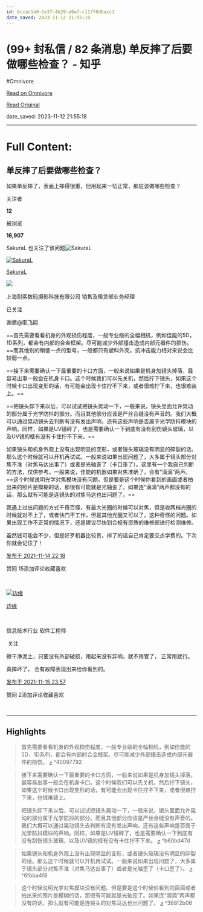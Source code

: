 ```yaml
---
id: 6ccac5a9-5e37-4b29-a9a7-c117f0dbacc3
date_saved: 2023-11-12 21:55:18
---
```


# (99+ 封私信 / 82 条消息) 单反摔了后要做哪些检查？ - 知乎
#Omnivore

[Read on Omnivore](https://omnivore.app/me/99-82-18bc69ad688)

[Read Original](https://www.zhihu.com/question/40180555)

date_saved: 2023-11-12 21:55:18


--- 

# Full Content: 

## 单反摔了后要做哪些检查？

如果单反摔了，表面上摔得很重，但用起来一切正常，那应该做哪些检查？

关注者

**12**

被浏览

**16,907**

SakuraL 也关注了该问题![SakuraL](https://proxy-prod.omnivore-image-cache.app/0x0,sRf2a-t8f4OxAPKndhZ7PV39K67Jqltec9rORC_zYL8Y/https://pic1.zhimg.com/0de809a0be3f7b918f18374210507999_l.jpg?source=32738c0c)

[![SakuraL](https://proxy-prod.omnivore-image-cache.app/0x0,scp7p3DISh1rdvzTev28ISPDgde-alPyru5AlPd56bMc/https://picx.zhimg.com/0de809a0be3f7b918f18374210507999_l.jpg?source=1def8aca)](https://www.zhihu.com/people/sakural)

[SakuraL](https://www.zhihu.com/people/sakural)

[​](https://www.zhihu.com/question/48510028)​![](https://proxy-prod.omnivore-image-cache.app/0x0,sRpP1H2oa_TfsDLpATwsIt6ipVLRN7HlUZGTch2Ee4JQ/https://picx.zhimg.com/v2-4812630bc27d642f7cafcd6cdeca3d7a.jpg?source=88ceefae)

上海耐索数码摄影科技有限公司 销售及租赁部业务经理

已关注

谢邀[@李飞翔](https://www.zhihu.com/people/li-fei-xiang-81-73)

==首先需要看看机身的外观损伤程度，一般专业级的全幅相机，例如佳能的5D，1D系列，都会有内部的合金框架。尽可能减少外部撞击造成内部元器件的损伤。==而其他别的稍低一点的型号，一般都只有塑料外壳。抗冲击能力相对来说会比较弱一点。

==接下来需要确认一下最重要的卡口方面，一般来说如果是机身加镜头掉落，最容易出事一般会在机身卡口。这个时候我们可以先关机，然后拧下镜头，如果这个时候卡口出现变形的话，有可能会出现卡住拧不下来，或者很难拧下来，也很难装上。==

==把镜头卸下来以后，可以试试把镜头晃动一下，一般来说，镜头里面允许晃动的部分属于光学防抖的部分。而且其他部分应该是严丝合缝没有声音的。我们大概可以通过晃动镜头去判断有没有发出声响，还有这些声响是否属于光学防抖模块的声响。同样，如果是UV镜碎了，也是需要确认一下到底有没有刮伤镜头玻璃，以及UV镜的框有没有卡住拧不下来。==

如果镜头和机身外观上没有出现明显的变形，或者镜头玻璃没有明显的碎裂的话。那么这个时候就可以开机再试试。一般来说如果出现问题了，大多属于镜头部分对焦不准（对焦马达出事了）或者是光轴歪了（卡口歪了）。这里有一个我自己判断的方法，仅供参考。一般来说，佳能的机器如果对焦准确了，会有“滴滴”两声。==这个时候说明光学对焦模块没有问题。但是要是这个时候你看到的画面或者拍出来的照片是模糊的话，那很有可能就是光轴歪了。如果连“滴滴”两声都没有的话，那么就有可能是连镜头的对焦马达也出问题了。==

我遇上过出问题的方式千奇百怪，有最大光圈的时候可以对焦，但是收两档光圈的时候就对不上了，或者快门不工作，但是其他光圈又可以了，这种奇怪的问题。如果出现工作不正常的情况下，还是建议尽快到合规有资质的维修部进行检测维修。

虽然钱可能会不少，但是好歹机器比较贵，摔了的话自己肯定要交点学费的。下次你就会记住了！

[发布于 2021-11-14 22:18](https://www.zhihu.com/question/40180555/answer/2224203956)

​赞同 15​​添加评论​收藏​喜欢

​

[![边缘](https://proxy-prod.omnivore-image-cache.app/0x0,sJD7_Zhb3dq4jZj1AKBZoZwAZR-BCHuLATIclAwRCM58/https://pic1.zhimg.com/f9a23b58e681631d1a613d9733b23ab0_l.jpg?source=1def8aca)](https://www.zhihu.com/people/edgeperson)

[边缘](https://www.zhihu.com/people/edgeperson)

[​](https://www.zhihu.com/question/48510028)

信息技术行业 软件工程师

​ 关注

擦干净泥土，只要没有外部破损，用起来没有异响，就不用管了， 正常用就行。

真摔坏了， 会有故障表现出来给你看到的。

[发布于 2021-11-15 23:57](https://www.zhihu.com/question/40180555/answer/2226265535)

​赞同 2​​添加评论​收藏​喜欢

​

---

## Highlights

> 首先需要看看机身的外观损伤程度，一般专业级的全幅相机，例如佳能的5D，1D系列，都会有内部的合金框架。尽可能减少外部撞击造成内部元器件的损伤。 [⤴️](https://omnivore.app/me/99-82-18bc69ad688#40097792-9f3b-4a56-bb5e-2e02e85faa52)  ^40097792

> 接下来需要确认一下最重要的卡口方面，一般来说如果是机身加镜头掉落，最容易出事一般会在机身卡口。这个时候我们可以先关机，然后拧下镜头，如果这个时候卡口出现变形的话，有可能会出现卡住拧不下来，或者很难拧下来，也很难装上。
> 
> 把镜头卸下来以后，可以试试把镜头晃动一下，一般来说，镜头里面允许晃动的部分属于光学防抖的部分。而且其他部分应该是严丝合缝没有声音的。我们大概可以通过晃动镜头去判断有没有发出声响，还有这些声响是否属于光学防抖模块的声响。同样，如果是UV镜碎了，也是需要确认一下到底有没有刮伤镜头玻璃，以及UV镜的框有没有卡住拧不下来。 [⤴️](https://omnivore.app/me/99-82-18bc69ad688#b60bd47d-5f1b-4834-abc1-f51a694db673)  ^b60bd47d

> 如果镜头和机身外观上没有出现明显的变形，或者镜头玻璃没有明显的碎裂的话。那么这个时候就可以开机再试试。一般来说如果出现问题了，大多属于镜头部分对焦不准（对焦马达出事了）或者是光轴歪了（卡口歪了）。 [⤴️](https://omnivore.app/me/99-82-18bc69ad688#6fbba4f8-6573-42fc-b7d8-1fa59042dee7)  ^6fbba4f8

> 这个时候说明光学对焦模块没有问题。但是要是这个时候你看到的画面或者拍出来的照片是模糊的话，那很有可能就是光轴歪了。如果连“滴滴”两声都没有的话，那么就有可能是连镜头的对焦马达也出问题了。 [⤴️](https://omnivore.app/me/99-82-18bc69ad688#368f2b06-51ff-493f-9c91-8a4f40742d98)  ^368f2b06

